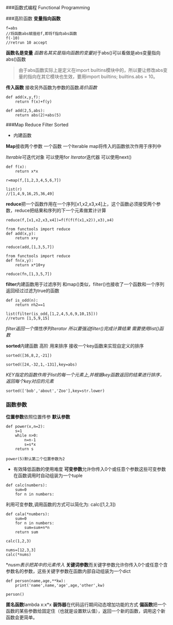 ###函数式编程 Functional Programming

###高阶函数
**变量指向函数**
>
    f=abs
    //将函数abs赋值给f,即将f指向abs函数
    f(-10)
    //retrun 10 accept

**函数名是变量**
*函数名其实是指向函数的变量*对于abs()可以看做是abs变量指向abs()函数
>由于abs函数实际上是定义在import builtins模块中的，所以要让修改abs变量的指向在其它模块也生效，要用import builtins; builtins.abs = 10。

**传入函数**
接收另外函数为参数的函数*高价函数*

>
    def add(x,y,f):
        return f(x)+f(y)

>
    def add(2,5,abs):
        return abs(2)+abs(5)

###Map Reduce Filter Sorted
- 内建函数

**Map**接收两个参数 一个函数 一个Iterable map将传入的函数依次作用于序列中

*Iterable*可迭代对象 可以使用for
*Iterator*迭代器 可以使用next()
>
    def f(x):
        return x*x

    r=map(f,[1,2,3,4,5,6,7])

    list(r)
    //[1,4,9,16,25,36,49]
**reduce**把一个函数作用在一个序列[x1,x2,x3,x4]上，这个函数必须接受两个参数，reduce把结果和序列的下一个元素做累计计算

>
    reduce(f,[x1,x2,x3,x4])=f(f(f(f(x1,x2)),x3),x4)

>   
    from functools import reduce
    def add(x,y):
        return x+y

    reduce(add,[1,3,5,7])


> 
    from functools import reduce
    def fn(x,y):
        return x*10+y

    reduce(fn,[1,3,5,7])


**filter**内建函数用于过滤序列
和map()类似，filter()也接收了一个函数和一个序列 返回经过过滤为true的函数

>
    def is_odd(n):
        return n%2==1

    list(filter(is_odd,[1,2,4,5,6,9,10,15]))
    //return [1,5,9,15]
*filter返回一个惰性序列Iterator 所以要强迫filter()完成计算结果 需要使用list()函数*

**sorted**内建函数 高阶 用来排序 接收一个key函数来实现自定义的排序

>
    sorted([36,8,2,-21])

>
    sorted([24,-32,1,-131],key=abs)

*KEY指定的函数作用于list的每一个元素上,并根据key函数返回的结果进行排序，返回每个key对应的元素*

>
    sorted(['bob','about','Zoo'],key=str.lower)
    

### 函数参数
**位置参数**依照位置传参
**默认参数**
>
    def power(x,n=2):
        s=1
        while n>0:
            n=n-1
            s=s*x
        return s

    power(5)默认第二个位置参数为2
- 有效降低函数的使用难度
**可变参数**允许你传入0个或任意个参数这些可变参数在函数调用时自动组装为一个tuple
>
    def calc(numbers):
        sum=0
        for n in numbers:

利用可变参数,调用函数的方式可以简化为:
    calc([1,2,3])

>
    def cala(*numbers):
        sum=0
        for n in numbers:
            sum=sum+n*n
        return sum
    
    calc(1,2,3)

>
    nums=[12,3,3]
    calc(*nums)

**nusm表示把其中的元素传入*
**关键词参数**而关键字参数允许你传入0个或任意个含参数名的参数，这些关键字参数在函数内部自动组装为一个dict

>
    def person(name,age,**kw):
        print('name',name,'age',age,'other',kw)

    person()
**匿名函数**lambda x:x*x
**装饰器**在代码运行期间动态增加功能的方式
**偏函数**把一个函数的某些参数给固定住（也就是设置默认值），返回一个新的函数，调用这个新函数会更简单。